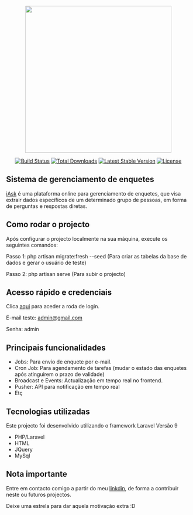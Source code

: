 <p align="center"><a href="https://laravel.com" target="_blank"><img src="https://raw.githubusercontent.com/laravel/art/master/logo-lockup/5%20SVG/2%20CMYK/1%20Full%20Color/laravel-logolockup-cmyk-red.svg" width="400"></a></p>

<p align="center">
<a href="https://travis-ci.org/laravel/framework"><img src="https://travis-ci.org/laravel/framework.svg" alt="Build Status"></a>
<a href="https://packagist.org/packages/laravel/framework"><img src="https://img.shields.io/packagist/dt/laravel/framework" alt="Total Downloads"></a>
<a href="https://packagist.org/packages/laravel/framework"><img src="https://img.shields.io/packagist/v/laravel/framework" alt="Latest Stable Version"></a>
<a href="https://packagist.org/packages/laravel/framework"><img src="https://img.shields.io/packagist/l/laravel/framework" alt="License"></a>
</p>


## Sistema de gerenciamento de enquetes

[iAsk](https://iask-enquete.herokuapp.com) é uma plataforma online para gerenciamento de enquetes, que visa extrair dados específicos de um determinado grupo de pessoas, em forma de perguntas e respostas diretas.


## Como rodar o projecto

Após configurar o projecto localmente na sua máquina, execute os seguintes comandos:

Passo 1: php artisan migrate:fresh --seed (Para criar as tabelas da base de dados e gerar o usuário de teste)

Passo 2: php artisan serve (Para subir o projecto)


## Acesso rápido e credenciais

Clica [aqui](http://127.0.0.1:8000/sys/login) para aceder a roda de login.

E-mail teste: admin@gmail.com

Senha: admin


## Principais funcionalidades

- Jobs: Para envio de enquete por e-mail.
- Cron Job: Para agendamento de tarefas (mudar o estado das enquetes após atinguirem o prazo de validade)
- Broadcast e Events: Actualização em tempo real no frontend.
- Pusher: API para notificação em tempo real  
- Etç
  

## Tecnologias utilizadas

Este projecto foi desenvolvido utilizando o framework Laravel Versão 9

- PHP/Laravel
- HTML
- JQuery
- MySql


## Nota importante

Entre em contacto comigo a partir do meu [linkdin](https://www.linkedin.com/in/evaristo-paulo), de forma a contribuir neste ou futuros projectos.

Deixe uma estrela para dar aquela motivação extra :D

